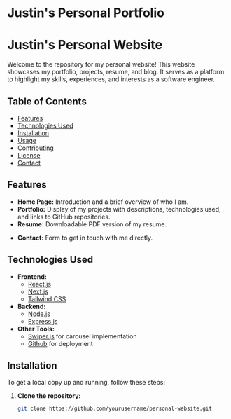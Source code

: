 # Justin's Personal Portfolio

<!-- This is a porfolio site template complete with a blog. Includes:

- MDX and Markdown support
- Optimized for SEO (sitemap, robots, JSON-LD schema)
- RSS Feed
- Dynamic OG images
- Syntax highlighting
- Tailwind v4
- Vercel Speed Insights / Web Analytics
- Geist font -->

# Justin's Personal Website

Welcome to the repository for my personal website! This website showcases my portfolio, projects, resume, and blog. It serves as a platform to highlight my skills, experiences, and interests as a software engineer.

## Table of Contents

- [Features](#features)
- [Technologies Used](#technologies-used)
- [Installation](#installation)
- [Usage](#usage)
- [Contributing](#contributing)
- [License](#license)
- [Contact](#contact)

## Features

- **Home Page:** Introduction and a brief overview of who I am.
- **Portfolio:** Display of my projects with descriptions, technologies used, and links to GitHub repositories.
- **Resume:** Downloadable PDF version of my resume.
<!-- - **Blog:** Posts about my journey, tech tutorials, and industry insights. -->
- **Contact:** Form to get in touch with me directly.

## Technologies Used

- **Frontend:**
  - [React.js](https://reactjs.org/)
  - [Next.js](https://nextjs.org/)
  - [Tailwind CSS](https://tailwindcss.com/)
- **Backend:**
  - [Node.js](https://nodejs.org/)
  - [Express.js](https://expressjs.com/)
  <!-- - **Database:**
  - [PostgreSQL](https://www.postgresql.org/) -->
- **Other Tools:**
  - [Swiper.js](https://swiperjs.com/) for carousel implementation
  - [Github](https://github.com/) for deployment

## Installation

To get a local copy up and running, follow these steps:

1. **Clone the repository:**
   ```bash
   git clone https://github.com/yourusername/personal-website.git
   ```
